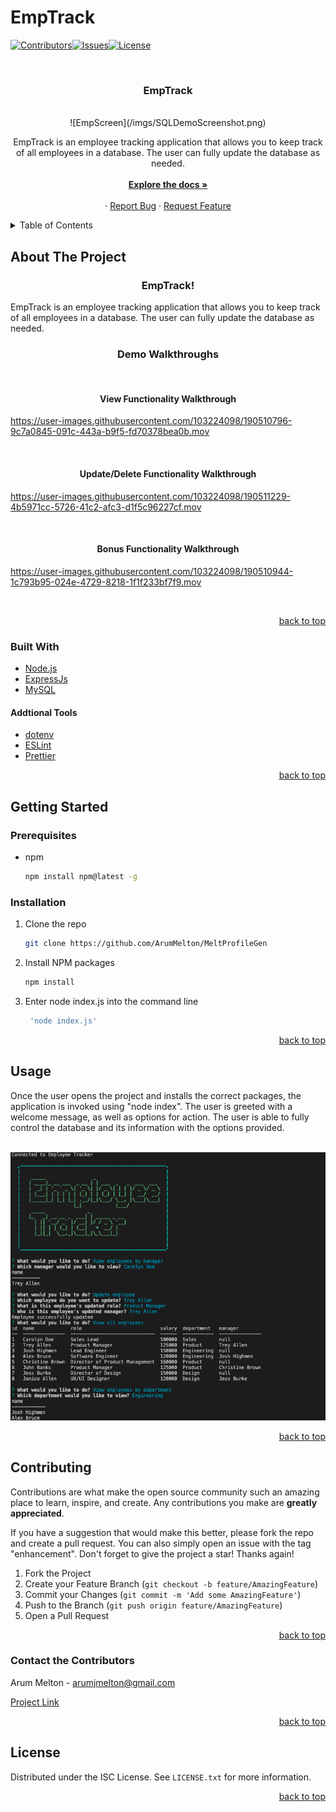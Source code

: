 # EmpTrack



<div id="top"></div>

[![Contributors][contributors-shield]][contributors-url][![Issues][issues-shield]][issues-url][![License][license-shield]](./LICENSE.txt)











<br />
<div align="center">
  <a href="https://github.com/ArumMelton/EmpTrack">
   
  </a>

<h3 align="center">EmpTrack</h3>
<br>
  ![EmpScreen](/imgs/SQLDemoScreenshot.png)
  <p align="center">
    EmpTrack is an employee tracking application that allows you to keep track of all employees in a database. The user can fully update the database as needed.
    <br />
    <br />
    <a href="https://github.com/ArumMelton/EmpTrack"><strong>Explore the docs »</strong></a>
    <br />
    <br />
    ·
    <a href="https://github.com/ArumMelton/EmpTrack/issues?q=is%3Aissue+is%3Aopen+sort%3Aupdated-desc">Report Bug</a>
    ·
    <a href="https://github.com/ArumMelton/EmpTrack/issues?q=is%3Aissue+is%3Aopen+sort%3Aupdated-desc">Request Feature</a>
  </p>
</div>



<!-- TABLE OF CONTENTS -->
<details>
  <summary>Table of Contents</summary>
  <ol>
    <li>
      <a href="#about-the-project">About The Project</a>
      <ul>
        <li><a href="#built-with">Built With</a></li>
      </ul>
    </li>
    <li>
      <a href="#getting-started">Getting Started</a>
      <ul>
        <li><a href="#prerequisites">Prerequisites</a></li>
        <li><a href="#installation">Installation</a></li>
      </ul>
    </li>
    <li><a href="#usage">Usage</a></li>
    <li><a href="#contributing">Contributing</a></li>
    <li><a href="#contact-the-contributors">Contact</a></li>
    <li><a href="#license">License</a></li>
  </ol>
</details>


## About The Project
<h3 align="center">EmpTrack!</h3>



EmpTrack is an employee tracking application that allows you to keep track of all employees in a database. The user can fully update the database as needed. 
<br/>



<h3 align="center">Demo Walkthroughs</h3>
<br/>
<h4 align="center">View Functionality Walkthrough</h4>


https://user-images.githubusercontent.com/103224098/190510796-9c7a0845-091c-443a-b9f5-fd70378bea0b.mov



<br/>




<h4 align="center">Update/Delete Functionality Walkthrough</h4>



https://user-images.githubusercontent.com/103224098/190511229-4b5971cc-5726-41c2-afc3-d1f5c96227cf.mov



<br/>
<h4 align="center">Bonus Functionality Walkthrough</h4>


https://user-images.githubusercontent.com/103224098/190510944-1c793b95-024e-4729-8218-1f1f233bf7f9.mov


<br/>




<p align="right"><a href="#top">back to top</a></p>



### Built With

* [Node.js](https://nodejs.org/en/)
* [ExpressJs](https://expressjs.com/)
* [MySQL](https://www.mysql.com/)

#### Addtional Tools


* [dotenv](https://eslint.org/)
* [ESLint](https://eslint.org/)
* [Prettier](https://eslint.org/)





<p align="right"><a href="#top">back to top</a></p>




## Getting Started

### Prerequisites

* npm
  ```sh
  npm install npm@latest -g
  ```

### Installation

1. Clone the repo
   ```sh
   git clone https://github.com/ArumMelton/MeltProfileGen
   ```
2. Install NPM packages
   ```sh
   npm install
   ```
3. Enter node index.js into the command line
   ```js
    'node index.js'
   ```

<p align="right"><a href="#top">back to top</a></p>


## Usage


Once the user opens the project and installs the correct packages, the application is invoked using "node index". The user is greeted with a welcome message, as well as options for action. The user is able to fully control the database and its information with the options provided. 
<br/>
<br/>

![TeamProGenScreen](/imgs/SQLDemoScreenshot.png)




<p align="right"><a href="#top">back to top</a></p>



## Contributing

Contributions are what make the open source community such an amazing place to learn, inspire, and create. Any contributions you make are **greatly appreciated**.

If you have a suggestion that would make this better, please fork the repo and create a pull request. You can also simply open an issue with the tag "enhancement".
Don't forget to give the project a star! Thanks again!

1. Fork the Project
2. Create your Feature Branch (`git checkout -b feature/AmazingFeature`)
3. Commit your Changes (`git commit -m 'Add some AmazingFeature'`)
4. Push to the Branch (`git push origin feature/AmazingFeature`)
5. Open a Pull Request

<p align="right"><a href="#top">back to top</a></p>

<!-- CONTACT -->
### Contact the Contributors


Arum Melton - arumjmelton@gmail.com





[Project Link](https://github.com/ArumMelton/EmpTrack)

<p align="right"><a href="#top">back to top</a></p>

<!-- LICENSE -->
## License

Distributed under the ISC License. See `LICENSE.txt` for more information.

<p align="right"><a href="#top">back to top</a></p>


<!-- MARKDOWN LINKS & IMAGES -->
[contributors-shield]: https://img.shields.io/badge/EmpTrack-View%20Contributors-brightgreen
[contributors-url]: https://github.com/ArumMelton/EmpTrack/graphs/contributors
[issues-shield]: https://img.shields.io/badge/EmpTrack-View%20Issues-red
[issues-url]: https://github.com/ArumMelton/MeltProfileGen/issues
[license-shield]: https://img.shields.io/badge/license-ISC-green

